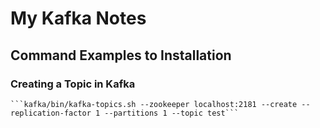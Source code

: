 # My Kafka Notes

## Command Examples to Installation

### Creating a Topic in Kafka
	```kafka/bin/kafka-topics.sh --zookeeper localhost:2181 --create --replication-factor 1 --partitions 1 --topic test```
